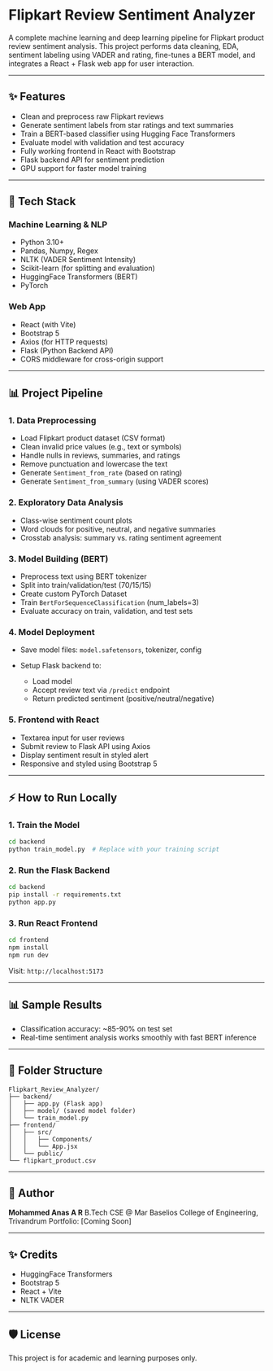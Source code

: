 # Flipkart Review Sentiment Analyzer

A complete machine learning and deep learning pipeline for Flipkart product review sentiment analysis. This project performs data cleaning, EDA, sentiment labeling using VADER and rating, fine-tunes a BERT model, and integrates a React + Flask web app for user interaction.

---

## ✨ Features

- Clean and preprocess raw Flipkart reviews
- Generate sentiment labels from star ratings and text summaries
- Train a BERT-based classifier using Hugging Face Transformers
- Evaluate model with validation and test accuracy
- Fully working frontend in React with Bootstrap
- Flask backend API for sentiment prediction
- GPU support for faster model training

---

## 🥛 Tech Stack

### Machine Learning & NLP

- Python 3.10+
- Pandas, Numpy, Regex
- NLTK (VADER Sentiment Intensity)
- Scikit-learn (for splitting and evaluation)
- HuggingFace Transformers (BERT)
- PyTorch

### Web App

- React (with Vite)
- Bootstrap 5
- Axios (for HTTP requests)
- Flask (Python Backend API)
- CORS middleware for cross-origin support

---

## 📊 Project Pipeline

### 1. Data Preprocessing

- Load Flipkart product dataset (CSV format)
- Clean invalid price values (e.g., text or symbols)
- Handle nulls in reviews, summaries, and ratings
- Remove punctuation and lowercase the text
- Generate `Sentiment_from_rate` (based on rating)
- Generate `Sentiment_from_summary` (using VADER scores)

### 2. Exploratory Data Analysis

- Class-wise sentiment count plots
- Word clouds for positive, neutral, and negative summaries
- Crosstab analysis: summary vs. rating sentiment agreement

### 3. Model Building (BERT)

- Preprocess text using BERT tokenizer
- Split into train/validation/test (70/15/15)
- Create custom PyTorch Dataset
- Train `BertForSequenceClassification` (num_labels=3)
- Evaluate accuracy on train, validation, and test sets

### 4. Model Deployment

- Save model files: `model.safetensors`, tokenizer, config
- Setup Flask backend to:

  - Load model
  - Accept review text via `/predict` endpoint
  - Return predicted sentiment (positive/neutral/negative)

### 5. Frontend with React

- Textarea input for user reviews
- Submit review to Flask API using Axios
- Display sentiment result in styled alert
- Responsive and styled using Bootstrap 5

---

## ⚡ How to Run Locally

### 1. Train the Model

```bash
cd backend
python train_model.py  # Replace with your training script
```

### 2. Run the Flask Backend

```bash
cd backend
pip install -r requirements.txt
python app.py
```

### 3. Run React Frontend

```bash
cd frontend
npm install
npm run dev
```

Visit: `http://localhost:5173`

---

## 📊 Sample Results

- Classification accuracy: \~85-90% on test set
- Real-time sentiment analysis works smoothly with fast BERT inference

---

## 📄 Folder Structure

```
Flipkart_Review_Analyzer/
├── backend/
│   ├── app.py (Flask app)
│   ├── model/ (saved model folder)
│   └── train_model.py
├── frontend/
│   ├── src/
│   │   ├── Components/
│   │   └── App.jsx
│   └── public/
└── flipkart_product.csv
```

---

## 🙌 Author

**Mohammed Anas A R**
B.Tech CSE @ Mar Baselios College of Engineering, Trivandrum
Portfolio: \[Coming Soon]

---

## ✨ Credits

- HuggingFace Transformers
- Bootstrap 5
- React + Vite
- NLTK VADER

---

## 🛡️ License

This project is for academic and learning purposes only.
